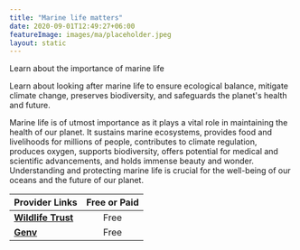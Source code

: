 ```yaml
---
title: "Marine life matters"
date: 2020-09-01T12:49:27+06:00
featureImage: images/ma/placeholder.jpeg
layout: static
---
```


Learn about the importance of marine life

Learn about looking after marine life to ensure ecological balance, mitigate climate change, preserves biodiversity, and safeguards the planet's health and future.

Marine life is of utmost importance as it plays a vital role in maintaining the health of our planet. It sustains marine ecosystems, provides food and livelihoods for millions of people, contributes to climate regulation, produces oxygen, supports biodiversity, offers potential for medical and scientific advancements, and holds immense beauty and wonder. Understanding and protecting marine life is crucial for the well-being of our oceans and the future of our planet.

| Provider Links      | Free or Paid  |  
| :-----------          | :--------------:      |  
| [**Wildlife Trust**](https://www.wildlifetrusts.org/habitats/marine) | Free | 
| [**Genv**](https://genv.org/marine-life/) | Free  | 
  

<br/><br/>






